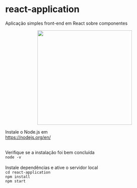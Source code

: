 # react-application
Aplicação simples front-end em React sobre componentes<br>

<p align="center">
    <img width="300" src="https://nodejs.org/static/images/logo.svg">
</p>

Instale o Node.js em <br>
https://nodejs.org/en/ <br><br>

Verifique se a instalação foi bem concluída<br>
``node -v``
<br><br>
Instale dependências e ative o servidor local<br>
``cd react-application``<br>
``npm install`` <br>
``npm start``